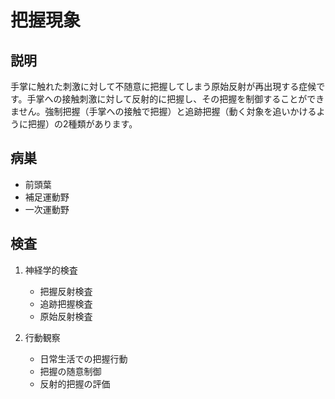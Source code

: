 
# 把握現象

## 説明

手掌に触れた刺激に対して不随意に把握してしまう原始反射が再出現する症候です。手掌への接触刺激に対して反射的に把握し、その把握を制御することができません。強制把握（手掌への接触で把握）と追跡把握（動く対象を追いかけるように把握）の2種類があります。

## 病巣

- 前頭葉
- 補足運動野
- 一次運動野

## 検査

1. 神経学的検査

   - 把握反射検査
   - 追跡把握検査
   - 原始反射検査

2. 行動観察
   - 日常生活での把握行動
   - 把握の随意制御
   - 反射的把握の評価
